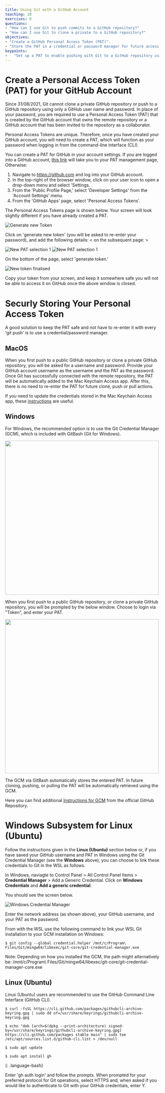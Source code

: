 ```yaml
---
title: Using Git with a GitHub Account
teaching: 10
exercises: 0
questions:
- "How can I use Git to push commits to a GitHub repository?"
- "How can I use Git to clone a private to a GitHub repository?"
objectives:
- "Create a GitHub Personal Access Token (PAT)".
- "Store the PAT in a credential or password manager for future access."
keypoints:
-   "Set up a PAT to enable pushing with Git to a GitHub repository using HTTPS and save the PAT to a credential manager to avoid re-entry with every push request."
---
```


# Create a Personal Access Token (PAT) for your GitHub Account

Since 31/08/2021,  Git cannot clone a private GitHub repository or push to a GitHub repository using only a GitHub user name and password. In place of your password, you are required to use a Personal Access Token (PAT) that is created by the GitHub account that owns the remote repository or a GitHub account that has been invited to the repository as a collaborator.

Personal Access Tokens are unique. Therefore, once you have created your GitHub account, you will need to create a PAT, which will function as your password when logging in from the command-line interface (CLI). 

You can create a PAT for GitHub in your account settings. If you are logged into a GitHub account, [this link](https://github.com/settings/tokens/) will take you to your PAT management page, Otherwise:

1. Navigate to https://github.com and log into your GitHub account.
2. In the top-right of the browser window, click on your user icon to open a drop-down menu and select 'Settings. 
3. From the 'Public Profile Page,' select 'Developer Settings' from the 'Account Settings' menu. 
4. From the 'GitHub Apps' page, select 'Personal Access Tokens'. 

The Personal Access Tokens page is shown below. Your screen will look slightly different if you have already created a PAT.

![Generate new Token](../fig/generate-PAT.JPG)

Click on 'generate new token' (you will be asked to re-enter your password), and add the following details: < on the subsequent page: >

![New PAT selection 1](../fig/PAT-sel-menu-1.png)
![New PAT selection 1](../fig/PAT-sel-menu-2.png)

On the bottom of the page, select 'generate token.' 

![New token finalised](../fig/git-CM-final-step.png)

Copy your token from your screen, and keep it somewhere safe you will not be able to access it on GitHub once the above window is closed.

# Securly Storing Your Personal Access Token

A good solution to keep the PAT safe and not have to re-enter it with every 'git push' is to use a credential/password manager.

## MacOS
When you first push to a public GitHub repository or clone a private GitHub repository, you will be asked for a username and password. Provide your GitHub account username as the username and the PAT as the password. Once Git has successfully connected with the remote repository, the PAT will be automatically added to the Mac Keychain Access app. After this, there is no need to re-enter the PAT for future clone, push or pull actions.

If you need to update the credentials stored in the Mac Keychain Access app, these [instructions](https://docs.github.com/en/get-started/getting-started-with-git/updating-credentials-from-the-macos-keychain) are useful.

## Windows

For Windows, the recommended option is to use the Git Credential Manager (GCM), which is included with GitBash (Git for Windows).

<img src="../fig/git-for-windows-CM.JPG" width="500">

When you first push to a public GitHub repository, or clone a private GitHub repository, you will be prompted by the below window. Choose to login via "Token", and enter your PAT.

<img src="../fig/token-gitforwindows.JPG" width="500">

The GCM via GitBash automatically stores the entered PAT. In future cloning, pushing, or pulling the PAT will be automatically retrieved using the GCM.

Here you can find additional [Instructions for GCM](https://github.com/GitCredentialManager/git-credential-manager) from the official GitHub Repository.

# Windows Subsystem for Linux (Ubuntu)

Follow the instructions given in the **Linux (Ubuntu)** section below or, if you have saved your GitHub username and PAT in Windows using the Git Credential Manager (see the **Windows** above); you can choose to link these credentials to Git in the WSL as follows.  

In Windows, naviagte to Control Panel > All Control Panel Items > **Credential Manager** > Add a Generic Credential. Click on **Windows Credentials** and **Add a generic credential**.


You should see the screen below. 

![Windows Credential Manager](../fig/add-generic-credential.JPG)

Enter the network address (as shown above), your GitHub username, and your PAT as the password.

From with the WSL use the following command to link your WSL Git installation to your GCM installation on Windows:
~~~
$ git config --global credential.helper /mnt/c/Program\ Files/Git/mingw64/libexec/git-core/git-credential-manager.exe
~~~

Note: Depending on how you installed the GCM, the path might alternatively be: /mnt/c/Program\ Files/Git/mingw64/libexec/git-core/git-credential-manager-core.exe

## Linux (Ubuntu)

Linux (Ubuntu) users are recommended to use the GitHub Command Line Interface (GitHub CLI).

~~~
$ curl -fsSL https://cli.github.com/packages/githubcli-archive-keyring.gpg | sudo dd of=/usr/share/keyrings/githubcli-archive-keyring.gpg

$ echo "deb [arch=$(dpkg --print-architecture) signed-by=/usr/share/keyrings/githubcli-archive-keyring.gpg] https://cli.github.com/packages stable main" | sudo tee /etc/apt/sources.list.d/github-cli.list > /dev/null

$ sudo apt update

$ sudo apt install gh
~~~
{: .language-bash}

Enter 'gh auth login' and follow the prompts. When prompted for your preferred protocol for Git operations, select HTTPS and, when asked if you would like to authenticate to Git with your GitHub credentials, enter Y.

